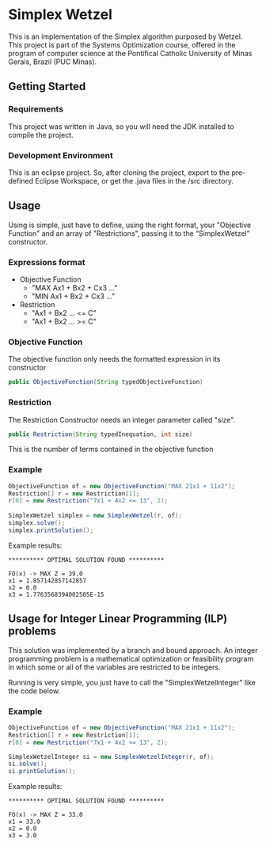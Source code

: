 # Simplex Wetzel

This is an implementation of the Simplex algorithm purposed by Wetzel. This project is part of the Systems Optimization course, offered in the program of computer science at the  Pontifical Catholic University of Minas Gerais, Brazil (PUC Minas).

## Getting Started
### Requirements

This project was written in Java, so you will need the JDK installed to compile the project.

### Development Environment

This is an eclipse project. So, after cloning the project, export to the pre-defined Eclipse Workspace, or get the .java files in the /src directory.

## Usage

Using is simple, just have to define, using the right format, your "Objective Function" and an array of "Restrictions", passing it to the “SimplexWetzel” constructor.

### Expressions format
* Objective Function
    * "MAX Ax1 + Bx2 + Cx3 ..."
    * "MIN Ax1 + Bx2 + Cx3 ..."
* Restriction
    * "Ax1 + Bx2 ... <= C"
    * "Ax1 + Bx2 ... >= C"

### Objective Function

The objective function only needs the formatted expression in its constructor
```java
public ObjectiveFunction(String typedObjectiveFunction)
```

### Restriction
The Restriction Constructor needs an integer parameter called "size".
```java
public Restriction(String typedInequation, int size)
```
This is the number of terms contained in the objective function

### Example

```java
ObjectiveFunction of = new ObjectiveFunction("MAX 21x1 + 11x2");
Restriction[] r = new Restriction[1];
r[0] = new Restriction("7x1 + 4x2 <= 13", 2);
		
SimplexWetzel simplex = new SimplexWetzel(r, of);
simplex.solve();
simplex.printSolution();
```

Example results:
```
********** OPTIMAL SOLUTION FOUND **********

FO(x) -> MAX Z = 39.0
x1 = 1.857142857142857
x2 = 0.0
x3 = 1.7763568394002505E-15
```

## Usage for Integer Linear Programming (ILP) problems

This solution was implemented by a branch and bound approach. An integer programming problem is a mathematical optimization or feasibility program in which some or all of the variables are restricted to be integers.

Running is very simple, you just have to call the "SimplexWetzelInteger" like the code below.

### Example

```java
ObjectiveFunction of = new ObjectiveFunction("MAX 21x1 + 11x2");
Restriction[] r = new Restriction[1];
r[0] = new Restriction("7x1 + 4x2 <= 13", 2);

SimplexWetzelInteger si = new SimplexWetzelInteger(r, of);
si.solve();
si.printSolution();
```

Example results:
```
********** OPTIMAL SOLUTION FOUND **********

FO(x) -> MAX Z = 33.0
x1 = 33.0
x2 = 0.0
x3 = 3.0
```

